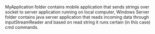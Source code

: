 MyApplication folder contains mobile application that sends strings over socket to server application running on local computer, Windows Server folder contains java server application that reads incoming data through inputStreamReader and based on read string it runs certain (in this case) cmd commands.

